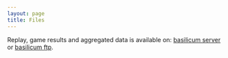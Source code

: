 ```yaml
---
layout: page
title: Files
---
```


Replay, game results and aggregated data is available on: [basilicum server](http://basilicum.bytekeeper.org) or [basilicum ftp](ftp://basilicum.bytekeeper.org).
